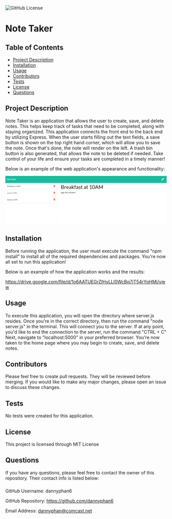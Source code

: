 ![GitHub License](https://img.shields.io/badge/License-MIT%20License-blue.svg)
# Note Taker
## Table of Contents 
* [Project Description](#description)
* [Installation](#installation)
* [Usage](#usage)
* [Contributors](#contributors)
* [Tests](#tests)
* [License](#license)
* [Questions](#questions)

## Project Description
Note Taker is an application that allows the user to create, save, and delete notes. This helps keep track of tasks that need to be completed, along with staying organized. This application connects the front end to the back end by utilizing Express. When the user starts filling out the text fields, a save button is shown on the top right hand corner, which will allow you to save the note. Once that's done, the note will render on the left. A trash bin button is also generated, that allows the note to be deleted if needed. Take control of your life and ensure your tasks are completed in a timely manner!  

Below is an example of the web application's appearance and functionality:

![Note-Taker](./public/assets/images/Capture.PNG)

## Installation
Before running the application, the user must execute the command "npm install" to install all of the required dependencies and packages. You're now all set to run this application!

Below is an example of how the application works and the results:

https://drive.google.com/file/d/1o6AATUEGrZIHyLLl0WcBq7jT54rYoHMj/view

## Usage
To execute this application, you will open the directory where server.js resides. Once you're in the correct directory, then run the command "node server.js" in the terminal. This will connect you to the server. If at any point, you'd like to end the connection to the server, run the command "CTRL + C" Next, navigate to "localhost:5000" in your preferred browser. You're now taken to the home page where you may begin to create, save, and delete notes. 

## Contributors
Please feel free to create pull requests. They will be reviewed before merging. If you would like to make any major changes, please open an issue to discuss these changes.

## Tests
No tests were created for this application.

## License
This project is licensed through MIT License 

## Questions
If you have any questions, please feel free to contact the owner of this repository. Their contact info is listed below:

### 
GitHub Username: dannyphan6 

GitHub Repository: https://github.com/dannyphan6 

Email Address: dannyphan@comcast.net
